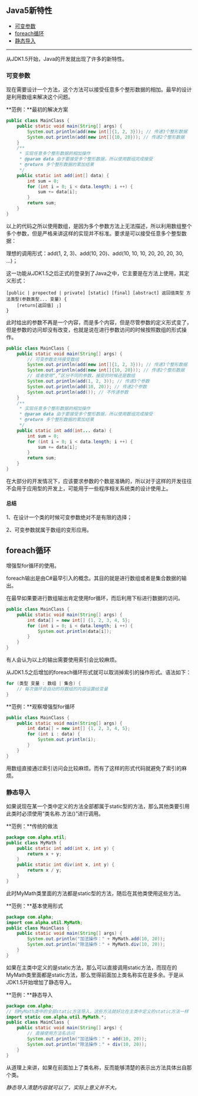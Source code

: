 ## Java5新特性

* [可变参数](chapter-2/section-25.md#可变参数)
* [foreach循环](chapter-2/section-25.md#foreach循环)
* [静态导入](chapter-2/section-25.md#静态导入)

---

从JDK1.5开始，Java的开发就出现了许多的新特性。

### 可变参数

现在需要设计一个方法，这个方法可以接受任意多个整形数据的相加。最早的设计是利用数组来解决这个问题。

**范例：**最初的解决方案

```java
public class MainClass {
	public static void main(String[] args) {
		System.out.println(add(new int[]{1, 2, 3})); // 传递3个整形数据
		System.out.println(add(new int[]{10, 20})); // 传递2个整形数据
	}
	/**
	 * 实现任意多个整形数据的相加操作
	 * @param data 由于要接受多个整形数据，所以使用数组完成接受
	 * @return 多个整形数据的累加结果
	 */
	public static int add(int[] data) {
		int sum = 0;
		for (int i = 0; i < data.length; i ++) {
			sum += data[i];
		}
		return sum;
	}
}
```

以上的代码之所以使用数组，是因为多个参数方法上无法描述，所以利用数组整个多个参数，但是严格来讲这样的实现并不标准。要求是可以接受任意多个整型数据：

理想的调用形式：add(1, 2, 3)、add(10, 20)、add(10, 10, 10, 20, 20, 20, 30, ...)；

这一功能从JDK1.5之后正式的登录到了Java之中，它主要是在方法上使用，其定义形式：

```
[public | propected | private] [static] [final] [abstract] 返回值类型 方法类型(参数类型... 变量) {
	[return[返回值] ;]
}
```

此时给出的参数不再是一个内容，而是多个内容，但是尽管参数的定义形式变了，但是参数的访问却没有改变，也就是说在进行参数访问的时候按照数组的形式操作。

```java
public class MainClass {
	public static void main(String[] args) {
		// 可变参数支持接受数组
		System.out.println(add(new int[]{1, 2, 3})); // 传递3个整形数据
		System.out.println(add(new int[]{10, 20})); // 传递2个整形数据
		// 或者使用“,”区分不同的参数，接受的时候还是数组
		System.out.println(add(1, 2, 3)); // 传递3个参数
		System.out.println(add(10, 20)); // 传递2个参数
		System.out.println(add()); // 不传递参数
	}
	/**
	 * 实现任意多个整形数据的相加操作
	 * @param data 由于要接受多个整形数据，所以使用数组完成接受
	 * @return 多个整形数据的累加结果
	 */
	public static int add(int... data) {
		int sum = 0;
		for (int i = 0; i < data.length; i ++) {
			sum += data[i];
		}
		return sum;
	}
}
```

在大部分的开发情况下，应该要求参数的个数是准确的，所以对于这样的开发往往不会用于应用型的开发上，可能用于一些程序相关系统类的设计使用上。

#### 总结

1、在设计一个类的时候可变参数绝对不是有限的选择；

2、可变参数就属于数组的变形应用。

## foreach循环

增强型for循环的使用。

foreach输出是由C#最早引入的概念。其目的就是进行数组或者是集合数据的输出。

在最早如果要进行数组输出肯定使用for循环，而后利用下标进行数据的访问。

```java
public class MainClass {
	public static void main(String[] args) {
		int data[] = new int[] {1, 2, 3, 4, 5};
		for (int i = 0; i < data.length; i ++) {
			System.out.println(data[i]);
		}
	}
}
```

有人会认为以上的输出需要使用索引会比较麻烦。

从JDK1.5之后增加的foreach循环形式就可以取消掉索引的操作形式。语法如下：

```java
for (类型 变量 : 数组 | 集合) {
	// 每次循环会自动的将数组的内容设置给变量
}
```

**范例：**观察增强型for循环

```java
public class MainClass {
	public static void main(String[] args) {
		int data[] = new int[] {1, 2, 3, 4, 5};
		for (int i : data) { 
			System.out.println(i);
		}
	}
}
```

用数组直接通过索引访问会比较麻烦。而有了这样的形式代码就避免了索引的麻烦。

### 静态导入

如果说现在某一个类中定义的方法全部都属于static型的方法，那么其他类要引用此类时必须使用“类名称.方法()”进行调用。

**范例：**传统的做法

```java
package com.alpha.util;
public class MyMath {
	public static int add(int x, int y) {
		return x + y;
	}
	public static int div(int x, int y) {
		return x / y;
	} 
}
```

此时MyMath类里面的方法都是static型的方法，随后在其他类使用这些方法。

**范例：**基本使用形式

```java
package com.alpha;
import com.alpha.util.MyMath;
public class MainClass {
	public static void main(String[] args) {
		System.out.println("加法操作：" + MyMath.add(10, 20));
		System.out.println("除法操作：" + MyMath.div(10, 20));
	}
}
```

如果在主类中定义的是static方法，那么可以直接调用static方法，而现在的MyMath类里面都是static方法，那么觉得前面加上类名称实在是多余。于是从JDK1.5开始增加了静态导入。

**范例：**静态导入

```java
package com.alpha;
// 将MyMath类中的全部static方法导入，这些方法就好比在主类中定义的static方法一样
import static com.alpha.util.MyMath.*;
public class MainClass {
	public static void main(String[] args) {
		// 直接使用方法名访问
		System.out.println("加法操作：" + add(10, 20));
		System.out.println("除法操作：" + div(10, 20));
	}
}
```

从道理上来讲，如果在前面加上了类名称，反而能够清楚的表示出方法具体出自那个类。

_静态导入清楚内容就可以了，实际上意义并不大。_

